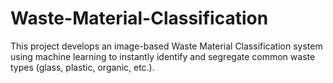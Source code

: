 # Waste-Material-Classification
This project develops an image-based Waste Material Classification system using machine learning to instantly identify and segregate common waste types (glass, plastic, organic, etc.).
